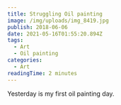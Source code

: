 ```yaml
---
title: Struggling Oil painting
image: /img/uploads/img_8419.jpg
publish: 2018-06-06
date: 2021-05-16T01:55:20.894Z
tags: 
  - Art
  - Oil painting
categories:
  - Art
readingTime: 2 minutes
---
```

Yesterday is my first oil painting day.
